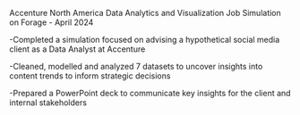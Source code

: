 Accenture North America Data Analytics and Visualization Job Simulation on Forage - April 2024

-Completed a simulation focused on advising a hypothetical social media client as a Data Analyst at Accenture

-Cleaned, modelled and analyzed 7 datasets to uncover insights into content trends to inform strategic decisions

-Prepared a PowerPoint deck to communicate key insights for the client and internal stakeholders
